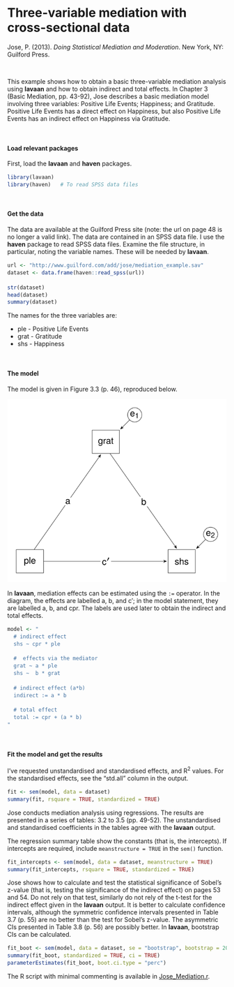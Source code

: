 # Three-variable mediation with cross-sectional data


Jose, P. (2013). *Doing Statistical Mediation and Moderation*. New York,
NY: Guilford Press.

<br />

This example shows how to obtain a basic three-variable mediation
analysis using **lavaan** and how to obtain indirect and total effects.
In Chapter 3 (Basic Mediation, pp. 43-92), Jose describes a basic
mediation model involving three variables: Positive Life Events;
Happiness; and Gratitude. Positive Life Events has a direct effect on
Happiness, but also Positive Life Events has an indirect effect on
Happiness via Gratitude.

<br />

#### Load relevant packages

First, load the **lavaan** and **haven** packages.

``` r
library(lavaan)
library(haven)   # To read SPSS data files
```

<br />

#### Get the data

The data are available at the Guilford Press site (note: the url on page
48 is no longer a valid link). The data are contained in an SPSS data
file. I use the **haven** package to read SPSS data files. Examine the
file structure, in particular, noting the variable names. These will be
needed by **lavaan**.

``` r
url <- "http://www.guilford.com/add/jose/mediation_example.sav"
dataset <- data.frame(haven::read_spss(url))

str(dataset)
head(dataset)
summary(dataset)
```

The names for the three variables are:

- ple - Positive Life Events
- grat - Gratitude
- shs - Happiness

<br />

#### The model

The model is given in Figure 3.3 (p. 46), reproduced below.

<img src="images/Mediation.svg" data-fig-align="left" />

In **lavaan**, mediation effects can be estimated using the `:=`
operator. In the diagram, the effects are labelled a, b, and c$'$; in
the model statement, they are labelled a, b, and cpr. The labels are
used later to obtain the indirect and total effects.

``` r
model <- "
  # indirect effect
  shs ~ cpr * ple

  #  effects via the mediator
  grat ~ a * ple
  shs ~  b * grat

  # indirect effect (a*b)
  indirect := a * b

  # total effect
  total := cpr + (a * b) 
"
```

<br />

#### Fit the model and get the results

I’ve requested unstandardised and standardised effects, and
R<sup>2</sup> values. For the standardised effects, see the “std.all”
column in the output.

``` r
fit <- sem(model, data = dataset)
summary(fit, rsquare = TRUE, standardized = TRUE)
```

Jose conducts mediation analysis using regressions. The results are
presented in a series of tables: 3.2 to 3.5 (pp. 49-52). The
unstandardised and standardised coefficients in the tables agree with
the **lavaan** output.

The regression summary table show the constants (that is, the
intercepts). If intercepts are required, include `meanstructure = TRUE`
in the `sem()` function.

``` r
fit_intercepts <- sem(model, data = dataset, meanstructure = TRUE)
summary(fit_intercepts, rsquare = TRUE, standardized = TRUE)
```

Jose shows how to calculate and test the statistical significance of
Sobel’s z-value (that is, testing the significance of the indirect
effect) on pages 53 and 54. Do not rely on that test, similarly do not
rely of the t-test for the indirect effect given in the **lavaan**
output. It is better to calculate confidence intervals, although the
symmetric confidence intervals presented in Table 3.7 (p. 55) are no
better than the test for Sobel’s z-value. The asymmetric CIs presented
in Table 3.8 (p. 56) are possibly better. In **lavaan**, bootstrap CIs
can be calculated.

``` r
fit_boot <- sem(model, data = dataset, se = "bootstrap", bootstrap = 2000)
summary(fit_boot, standardized = TRUE, ci = TRUE)
parameterEstimates(fit_boot, boot.ci.type = "perc")
```

The R script with minimal commenting is available in
[Jose_Mediation.r](Jose_Mediation.r).
